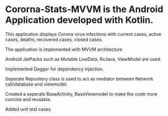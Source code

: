 # Cororna-Stats-MVVM is the Android Application developed with Kotlin.

This application displays Corona virus infections with current cases, active cases, deaths, recovered cases, closed cases. 

The application is implemented with MVVM architecture 

Android JetPacks such as Mutable LiveData, RxJava, ViewModel are used.

Implemented Dagger for dependency injection.

Seperate Repository class is used to act as mediator between Network call/database and viewmodel.

Created a seperate BaseActivity, BaseViewmodel to make the code more concise and reusable.

Added unit test cases
